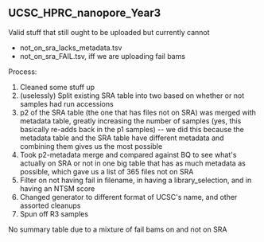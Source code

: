 ## UCSC_HPRC_nanopore_Year3

Valid stuff that still ought to be uploaded but currently cannot
* not_on_sra_lacks_metadata.tsv
* not_on_sra_FAIL.tsv, iff we are uploading fail bams

Process:
1. Cleaned some stuff up
2. (uselessly) Split existing SRA table into two based on whether or not samples had run accessions
3. p2 of the SRA table (the one that has files not on SRA) was merged with metadata table, greatly increasing the number of samples (yes, this basically re-adds back in the p1 samples) -- we did this because the metadata table and the SRA table have different metadata and combining them gives us the most possible
4. Took p2-metadata merge and compared against BQ to see what's actually on SRA or not in one big table that has as much metadata as possible, which gave us a list of 365 files not on SRA
5. Filter on not having fail in filename, in having a library_selection, and in having an NTSM score
6. Changed generator to different format of UCSC's name, and other assorted cleanups
7. Spun off R3 samples

No summary table due to a mixture of fail bams on and not on SRA

